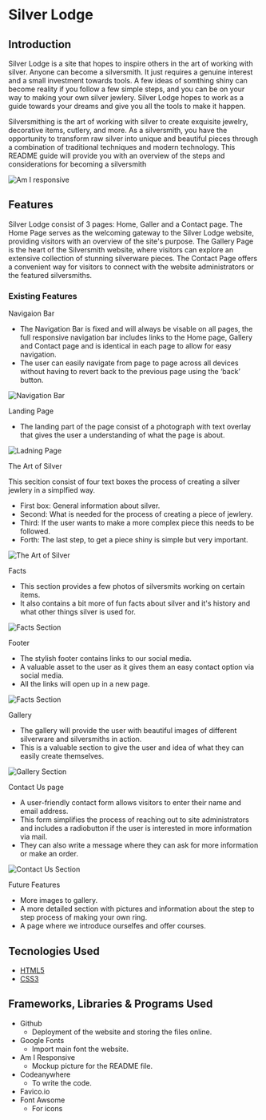 # Silver Lodge

## Introduction

Silver Lodge is a site that hopes to inspire others in the art of working with silver.
Anyone can become a silversmith. It just requires a genuine interest and a small investment towards tools.
A few ideas of somthing shiny can become reality if you follow a few simple steps,
and you can be on your way to making your own silver jewlery. Silver Lodge hopes to work as a guide towards your dreams and give you all the tools to make it happen.

Silversmithing is the art of working with silver to create exquisite jewelry, decorative items, cutlery, and more. As a silversmith, you have the opportunity to transform raw silver into unique and beautiful pieces through a combination of traditional techniques and modern technology. This README guide will provide you with an overview of the steps and considerations for becoming a silversmith

![Am I responsive](assets/images/readme-images/readme-responsive.png)

## Features

Silver Lodge consist of 3 pages: Home, Galler and a Contact page.
The Home Page serves as the welcoming gateway to the Silver Lodge website, providing visitors with an overview of the site's purpose.
The Gallery Page is the heart of the Silversmith website, where visitors can explore an extensive collection of stunning silverware pieces.
The Contact Page offers a convenient way for visitors to connect with the website administrators or the featured silversmiths.

### Existing Features

Navigaion Bar

- The Navigation Bar is fixed and will always be visable on all pages, the full responsive navigation bar includes links to the Home page, Gallery and Contact page and is identical in each page to allow for easy navigation.
- The user can easily navigate from page to page across all devices without having to revert back to the previous page using the ‘back’ button.</li>

![Navigation Bar](assets/images/readme-images/readme-navigationbar.png)

Landing Page

- The landing part of the page consist of a photograph with text overlay that gives the user a understanding of what the page is about.</li>

![Ladning Page](assets/images/readme-images/readme-landingpage.png)

The Art of Silver

This secition consist of four text boxes the process of creating a silver jewlery in a simplfied way.

- First box: General information about silver.
- Second: What is needed for the process of creating a piece of jewlery.
- Third: If the user wants to make a more complex piece this needs to be followed.
- Forth: The last step, to get a piece shiny is simple but very important.

![The Art of Silver](assets/images/readme-images/readme-artofsilver.png)

Facts
- This section provides a few photos of silversmits working on certain items.
- It also contains a bit more of fun facts about silver and it's history and what other things silver is used for.

![Facts Section](assets/images/readme-images/readme-facts.png)

Footer
- The stylish footer contains links to our social media.
- A valuable asset to the user as it gives them an easy contact option via social media.
- All the links will open up in a new page.

![Facts Section](assets/images/readme-images/readme-footer.png)

Gallery
- The gallery will provide the user with beautiful images of different silverware and silversmiths in action.
- This is a valuable section to give the user and idea of what they can easily create themselves.

![Gallery Section](assets/images/readme-images/readme-gallery.png)

Contact Us page
- A user-friendly contact form allows visitors to enter their name and email address.
- This form simplifies the process of reaching out to site administrators and includes a radiobutton if the user is interested in more information via mail.
- They can also write a message where they can ask for more information or make an order.

![Contact Us Section](assets/images/readme-images/readme-contact.png)

Future Features
- More images to gallery.
- A more detailed section with pictures and information about the step to step process of making your own ring.
- A page where we introduce ourselfes and offer courses.


## Tecnologies Used
- [HTML5](https://en.wikipedia.org/wiki/HTML5)
- [CSS3](https://en.wikipedia.org/wiki/CSS)

## Frameworks, Libraries & Programs Used

- Github
  - Deployment of the website and storing the files online.
- Google Fonts
  - Import main font the website.
- Am I Responsive
  - Mockup picture for the README file.
- Codeanywhere
  - To write the code.
- Favico.io
- Font Awsome
  - For icons


